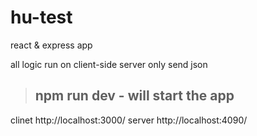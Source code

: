 # hu-test

react & express app 

all logic run on client-side
server only send json 

> npm run dev -  will start the app 
> -------------------
clinet  http://localhost:3000/
server http://localhost:4090/


